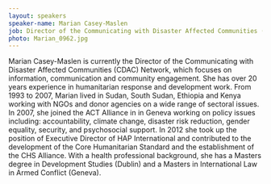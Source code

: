 ```yaml
---
layout: speakers
speaker-name: Marian Casey-Maslen
job: Director of the Communicating with Disaster Affected Communities (CDAC) Network
photo: Marian_0962.jpg
---
```

Marian Casey-Maslen is currently the Director of the Communicating with Disaster Affected Communities (CDAC) Network, which focuses on information, communication and community engagement. She has over 20 years experience in humanitarian response and development work. From 1993 to 2007, Marian lived in Sudan, South Sudan, Ethiopia and Kenya working with NGOs and donor agencies on a wide range of sectoral issues. In 2007, she joined the ACT Alliance in in Geneva working on policy issues including: accountability, climate change, disaster risk reduction, gender equality, security, and psychosocial support. In 2012 she took up the position of Executive Director of HAP International and contributed to the development of the Core Humanitarian Standard and the establishment of the CHS Alliance. With a health professional background, she has a Masters degree in Development Studies (Dublin) and a Masters in International Law in Armed Conflict (Geneva).
